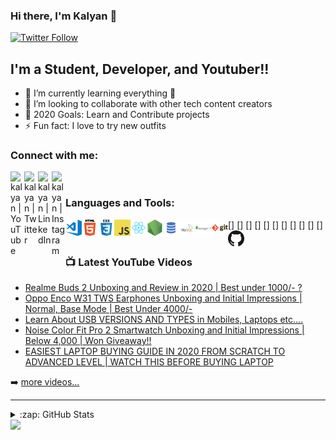 ### Hi there, I'm Kalyan 👋

[![Twitter Follow](https://img.shields.io/twitter/follow/kalyan_youtuber?color=1DA1F2&logo=twitter&style=for-the-badge)](https://twitter.com/intent/follow?original_referer=https%3A%2F%2Fgithub.com%2FcodeSTACKr&screen_name=kalyan_youtuber)

## I'm a Student, Developer, and Youtuber!!

- 🌱 I’m currently learning everything 🤣
- 👯 I’m looking to collaborate with other tech content creators
- 🥅 2020 Goals: Learn and Contribute projects
- ⚡ Fun fact: I love to try new outfits



### Connect with me:

[<img align="left" alt="kalyan | YouTube" width="22px" src="https://cdn.jsdelivr.net/npm/simple-icons@v3/icons/youtube.svg" />][youtube]
[<img align="left" alt="kalyan | Twitter" width="22px" src="https://cdn.jsdelivr.net/npm/simple-icons@v3/icons/twitter.svg" />][twitter]
[<img align="left" alt="kalyan | LinkedIn" width="22px" src="https://cdn.jsdelivr.net/npm/simple-icons@v3/icons/linkedin.svg" />][linkedin]
[<img align="left" alt="kalyan | Instagram" width="22px" src="https://cdn.jsdelivr.net/npm/simple-icons@v3/icons/instagram.svg" />][instagram]

<br />

### Languages and Tools:

[<img align="left" alt="Visual Studio Code" width="26px" src="https://raw.githubusercontent.com/github/explore/80688e429a7d4ef2fca1e82350fe8e3517d3494d/topics/visual-studio-code/visual-studio-code.png" />]
[<img align="left" alt="HTML5" width="26px" src="https://raw.githubusercontent.com/github/explore/80688e429a7d4ef2fca1e82350fe8e3517d3494d/topics/html/html.png" />]
[<img align="left" alt="CSS3" width="26px" src="https://raw.githubusercontent.com/github/explore/80688e429a7d4ef2fca1e82350fe8e3517d3494d/topics/css/css.png" />]
[<img align="left" alt="JavaScript" width="26px" src="https://raw.githubusercontent.com/github/explore/80688e429a7d4ef2fca1e82350fe8e3517d3494d/topics/javascript/javascript.png" />]
[<img align="left" alt="React" width="26px" src="https://raw.githubusercontent.com/github/explore/80688e429a7d4ef2fca1e82350fe8e3517d3494d/topics/react/react.png" />]
[<img align="left" alt="Node.js" width="26px" src="https://raw.githubusercontent.com/github/explore/80688e429a7d4ef2fca1e82350fe8e3517d3494d/topics/nodejs/nodejs.png" />]
[<img align="left" alt="SQL" width="26px" src="https://raw.githubusercontent.com/github/explore/80688e429a7d4ef2fca1e82350fe8e3517d3494d/topics/sql/sql.png" />]
[<img align="left" alt="MySQL" width="26px" src="https://raw.githubusercontent.com/github/explore/80688e429a7d4ef2fca1e82350fe8e3517d3494d/topics/mysql/mysql.png" />]
[<img align="left" alt="MongoDB" width="26px" src="https://raw.githubusercontent.com/github/explore/80688e429a7d4ef2fca1e82350fe8e3517d3494d/topics/mongodb/mongodb.png" />]
[<img align="left" alt="Git" width="26px" src="https://raw.githubusercontent.com/github/explore/80688e429a7d4ef2fca1e82350fe8e3517d3494d/topics/git/git.png" />]
[<img align="left" alt="GitHub" width="26px" src="https://raw.githubusercontent.com/github/explore/78df643247d429f6cc873026c0622819ad797942/topics/github/github.png" />]
<br />
<br />

### 📺 Latest YouTube Videos

<!-- YOUTUBE:START -->
- [Realme Buds 2 Unboxing and Review in 2020 | Best under 1000/- ?](https://www.youtube.com/watch?v=SytmHd9JaQ0)
- [Oppo Enco W31 TWS Earphones Unboxing and Initial Impressions | Normal, Base Mode | Best Under 4000/-](https://www.youtube.com/watch?v=lTUiCRfkDok)
- [Learn About USB VERSIONS AND TYPES in Mobiles, Laptops etc....](https://www.youtube.com/watch?v=1rP9opCva-g)
- [Noise Color Fit Pro 2 Smartwatch Unboxing and Initial Impressions | Below 4,000 | Won Giveaway!! ](https://www.youtube.com/watch?v=vS57Sk7ckMo)
- [EASIEST LAPTOP BUYING GUIDE IN 2020 FROM SCRATCH TO ADVANCED LEVEL | WATCH THIS BEFORE BUYING LAPTOP](https://www.youtube.com/watch?v=VECvtKih4aU)
<!-- YOUTUBE:END -->

➡️ [more videos...](https://www.youtube.com/channel/UCgqEyOBOA2cC0kAg0t1yYDg/videos)

---


<details>
  <summary>:zap: GitHub Stats</summary>

  <img align="left" alt="codeSTACKr's GitHub Stats" src="https://github-readme-stats.codestackr.vercel.app/api?username=kalyanvissamsetty&show_icons=true&hide_border=true" />

</details>

[twitter]: https://twitter.com/kalyan_youtuber
[youtube]: https://www.youtube.com/channel/UCgqEyOBOA2cC0kAg0t1yYDg/videos
[instagram]: https://www.instagram.com/vissamsettykalyan/
[linkedin]: https://www.linkedin.com/in/vissamsettykalyan/



<img src="https://github-readme-stats.vercel.app/api?username=kalyanvissamsetty&&show_icons=true&title_color=ffffff&icon_color=bb2acf&text_color=daf7dc&bg_color=151515">
